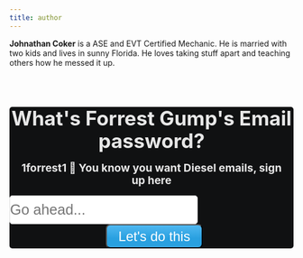 ```yaml
---
title: author
---
```


**Johnathan Coker** is a ASE and EVT Certified Mechanic. He is married with two kids and lives in sunny Florida. He loves taking stuff apart and teaching others how he messed it up.

<link href="//cdn-images.mailchimp.com/embedcode/classic-10_7.css" rel="stylesheet" type="text/css">
<style type="text/css">
 #mc_embed_signup{
    margin-top: 5em;
    background: rgba(9, 10, 11, 0.97);
    border-radius: 5px;
        }

</style>
<div id="mc_embed_signup">
<form action="https://gmail.us20.list-manage.com/subscribe/post?u=aeb37d143f29bd50ed3c8977e&amp;id=47c8598fc5" method="post" id="mc-embedded-subscribe-form" name="mc-embedded-subscribe-form" class="validate" target="_blank" novalidate>
    <div id="mc_embed_signup_scroll">
 <h1 style="margin: 0 0 10px 0;
    color: #333;
  font-size: 2.2rem;
   text-align: center;
  color: rgba(255, 255, 255, 0.9);
  line-height: 1.15em;">What's Forrest Gump's Email password?</h1>
    <h3 style="margin: 0 0 10px 0;
    color: #333;
  font-size: 1.2rem;
  margin: 1rem;
  text-align: center;
  color: rgba(255, 255, 255, 0.9);
  line-height: 1.15em;">1forrest1 🤣 You know you want Diesel emails, sign up here</h3>

<div class="mc-field-group">
 <input Style="
  padding: 10px 0 10px;
  border: #ddd 1px solid;
  color: #000d;
  font-size: 1.6rem;
  font-weight: normal;
  border-radius: 5px;" type="email" value="" placeholder="Go ahead..." name="EMAIL" class="required email" id="mce-EMAIL">
</div>
 <div id="mce-responses" class="clear">
  <div class="response" id="mce-error-response" style="display:none"></div>
  <div class="response" id="mce-success-response" style="display:none"></div>
 </div>    <!-- real people should not fill this in and expect good things - do not remove this or risk form bot signups-->
    <div style="position: absolute; left: -5000px;" aria-hidden="true"><input type="text" name="b_aeb37d143f29bd50ed3c8977e_47c8598fc5" tabindex="-1" value=""></div>
    <div style="text-align: center;" class="clear"><input style="position: relative;
  display: inline-block;
  margin: 0 0 0 10px;
  padding: 0 20px;
  height: 43px;
  outline: none;
  color: #fff;
  font-size: 1.5rem;
  line-height: 39px;
  background: linear-gradient(#4fb7f0, #29a0e0 60%, #29a0e0 90%, #36a6e2);
    border-radius: 8px;
" type="submit" value="Let's do this" name="subscribe" id="mc-embedded-subscribe" class="button"></div>
    </div>
</form>
</div>
